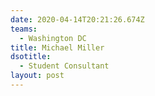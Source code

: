 ```yaml
---
date: 2020-04-14T20:21:26.674Z
teams:
  - Washington DC
title: Michael Miller
dsotitle:
  - Student Consultant
layout: post
---
```


